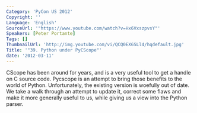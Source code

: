 ```yaml
---
Category: 'PyCon US 2012'
Copyright: ''
Language: 'English'
SourceUrl: '"https://www.youtube.com/watch?v=Hx6VxszpvsY"'
Speakers: [Peter Portante]
Tags: []
ThumbnailUrl: 'http://img.youtube.com/vi/QCQ0EX6SLl4/hqdefault.jpg'
Title: '"39. Python under PyCScope"'
date: '2012-03-11'
---
```

CScope has been around for years, and is a very useful tool to get a handle on
C source code. Pycscope is an attempt to bring those benefits to the world of
Python. Unfortunately, the existing version is woefully out of date. We take a
walk through an attempt to update it, correct some flaws and make it more
generally useful to us, while giving us a view into the Python parser.

